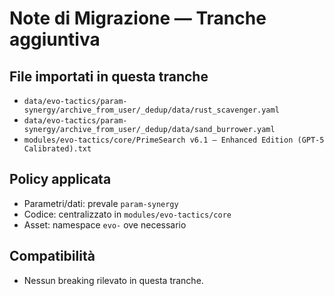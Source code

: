 # Note di Migrazione — Tranche aggiuntiva

## File importati in questa tranche
- `data/evo-tactics/param-synergy/archive_from_user/_dedup/data/rust_scavenger.yaml`
- `data/evo-tactics/param-synergy/archive_from_user/_dedup/data/sand_burrower.yaml`
- `modules/evo-tactics/core/PrimeSearch v6.1 — Enhanced Edition (GPT-5 Calibrated).txt`

## Policy applicata
- Parametri/dati: prevale `param-synergy`
- Codice: centralizzato in `modules/evo-tactics/core`
- Asset: namespace `evo-` ove necessario

## Compatibilità
- Nessun breaking rilevato in questa tranche.
